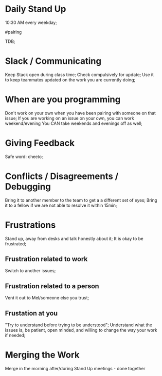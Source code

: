 # Daily Stand Up

10:30 AM every weekday;

#pairing

TDB;

# Slack / Communicating

Keep Stack open during class time;
Check compulsively for update;
Use it to keep teammates updated on the work you are currently doing;

# When are you programming

Don't work on your own when you have been pairing with someone on that issue;
If you are working on an issue on your own, you can work weekend/evening
You CAN take weekends and evenings off as well;

# Giving Feedback

Safe word: cheeto;

# Conflicts / Disagreements / Debugging

Bring it to another member to the team to get a a different set of eyes;
Bring it to a fellow if we are not able to resolve it within 15min;

# Frustrations

Stand up, away from desks and talk honestly about it;
It is okay to be frustrated;

## Frustration related to work

Switch to another issues;

## Frustration related to a person

Vent it out to Mel/someone else you trust;

## Frustation at you

"Try to understand before trying to be understood";
Understand what the issues is, be patient, open minded, and willing to change the way your work if needed;

# Merging the Work
Merge in the morning after/during Stand Up meetings - done together
